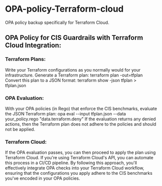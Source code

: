 # OPA-policy-Terraform-cloud
OPA policy backup specifically for Terraform Cloud. 
## OPA Policy for CIS Guardrails with Terraform Cloud Integration:

### Terraform Plans:

Write your Terraform configurations as you normally would for your infrastructure.
Generate a Terraform plan: terraform plan -out=tfplan
Convert this plan to a JSON format: terraform show -json tfplan > tfplan.json

### OPA Evaluation:

With your OPA policies (in Rego) that enforce the CIS benchmarks, evaluate the JSON Terraform plan: opa eval --input tfplan.json --data your_policy.rego "data.terraform.deny"
If the evaluation returns any denied actions, then the Terraform plan does not adhere to the policies and should not be applied.

### Terraform Cloud:

If the OPA evaluation passes, you can then proceed to apply the plan using Terraform Cloud.
If you're using Terraform Cloud's API, you can automate this process in a CI/CD pipeline.
By following this approach, you'll effectively integrate OPA checks into your Terraform Cloud workflow, ensuring that the configurations you apply adhere to the CIS benchmarks you've encoded in your OPA policies.
